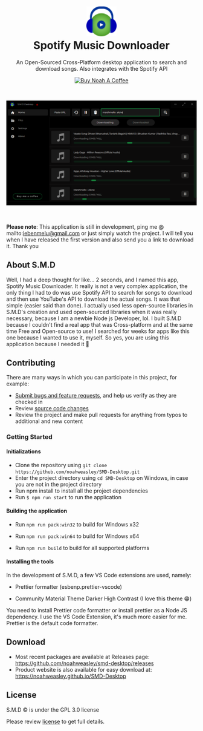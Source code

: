 <h1 align="center" style="border-bottom: none">
  <div>
    <a href="https://noahweasley.github.io/SMD-Desktop">
      <img src="docs/assets/app_icon.png" width="80" />
    </a>
  </div>
  Spotify Music Downloader
</h1>

<p align="center">
  An Open-Sourced Cross-Platform desktop application to search and download songs. Also integrates with the Spotify API
</p>

<p align="center">
  <a href="https://www.buymeacoffee.com/noahweasley" target="_blank"
    ><img
      src="https://cdn.buymeacoffee.com/buttons/v2/default-blue.png"
      alt="Buy Noah A Coffee"
      style="height: 50px !important; width: 207px !important"
    />
  </a>
</p>

</br>

<p align="center">
  <a href="https://noahweasley.github.io/SMD-Desktop" target="_blank"
    ><img src="assets/screenshots/SMD.png" alt="Buy Noah A Coffee" />
  </a>
</p>

</br>

**Please note**: This application is still in development, ping me @ mailto:iebenmelu@gmail.com or just simply watch the project. I will tell you when I have released the first version and also send you a link to download it. Thank you

## About S.M.D

Well, I had a deep thought for like... 2 seconds, and I named this app, Spotify Music Downloader. It really is not a very complex application, the only thing I had to do was use Spotify API to search for songs to download and then use YouTube's API to download the actual songs. It was that simple (easier said than done). I actually used less open-source libraries in S.M.D's creation and used open-sourced libraries when it was really necessary, because I am a newbie Node js Developer, lol. I built S.M.D because I couldn't find a real app that was Cross-platform and at the same time Free and Open-source to use! I searched for weeks for apps like this one because I wanted to use it, myself. So yes, you are using this application because I needed it :eyes:

## Contributing

There are many ways in which you can participate in this project, for example:

- [Submit bugs and feature requests](https://github.com/noahweasley/SMD-Desktop/issues), and help us verify as they are checked in
- Review [source code changes](https://github.com/noahweasley/SMD-desktop/pulls)
- Review the project and make pull requests for anything from typos to additional and new content

### Getting Started

#### Initializations

- Clone the repository using `git clone https://github.com/noahweasley/SMD-Desktop.git`
- Enter the project directory using `cd SMD-Desktop` on Windows, in case you are not in the project directory
- Run npm install to install all the project dependencies
- Run `$ npm run start` to run the application

#### Building the application

- Run `npm run pack:win32` to build for Windows x32

- Run `npm run pack:win64` to build for Windows x64

- Run `npm run build` to build for all supported platforms

#### Installing the tools

In the development of S.M.D, a few VS Code extensions are used, namely:

- Prettier formatter (esbenp.prettier-vscode)

- Community Material Theme Darker High Contrast (I love this theme :grin:)

You need to install Prettier code formatter or install prettier as a Node JS dependency. I use the VS Code Extension, it's much more easier for me. Prettier is the default code formatter.

## Download

- Most recent packages are available at Releases page: https://github.com/noahweasley/smd-desktop/releases
- Product website is also available for easy download at: https://noahweasley.github.io/SMD-Desktop

## License

S.M.D :copyright: is under the GPL 3.0 license

Please review [license](https://github.com/noahweasley/SMD-desktop/blob/master/LICENSE) to get full details.

